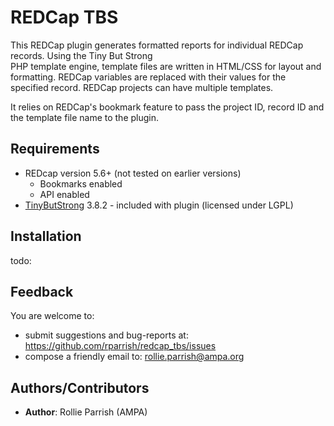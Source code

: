 REDCap TBS
==========
This REDCap plugin generates formatted reports for individual REDCap records. Using the Tiny But Strong  
PHP template engine, template files are written in HTML/CSS for layout and formatting. REDCap variables 
are replaced with their values for the specified record. REDCap projects can have multiple templates.

It relies on REDCap's bookmark feature to pass the project ID, record ID and the template file name to the plugin.


## Requirements
* REDcap version 5.6+ (not tested on earlier versions)
  * Bookmarks enabled
  * API enabled
* [TinyButStrong](http://tinybutstrong.com)  3.8.2 - included with plugin (licensed under LGPL)


## Installation
todo:


## Feedback
You are welcome to:  
* submit suggestions and bug-reports at: https://github.com/rparrish/redcap_tbs/issues
* compose a friendly email to: rollie.parrish@ampa.org


## Authors/Contributors
* __Author__: Rollie Parrish (AMPA) 
